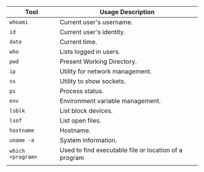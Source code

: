 | Tool              | Usage Description                                     |
| ----------------- | ----------------------------------------------------- |
| `whoami`          | Current user's username.                              |
| `id`              | Current user's identity.                              |
| `date`            | Current time.                                         |
| `who`             | Lists logged in users.                                |
| `pwd`             | Present Working Directory.                            |
| `ip`              | Utility for network management.                       |
| `ss`              | Utility to show sockets.                              |
| `ps`              | Process status.                                       |
| `env`             | Environment variable management.                      |
| `lsblk`           | List block devices.                                   |
| `lsof`            | List open files.                                      |
| `hostname`        | Hostname.                                             |
| `uname -a`        | System information.                                   |
| `which <program>` | Used to find executable file or location of a program |
|                   |                                                       |
